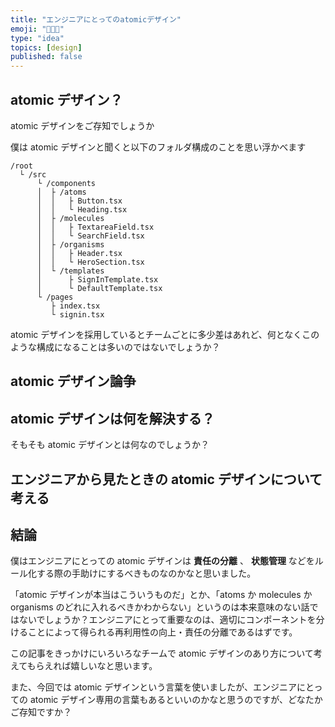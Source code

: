 ```yaml
---
title: "エンジニアにとってのatomicデザイン"
emoji: "👨🏿‍🎤"
type: "idea"
topics: [design]
published: false
---
```


## atomic デザイン？

atomic デザインをご存知でしょうか

僕は atomic デザインと聞くと以下のフォルダ構成のことを思い浮かべます

```
/root
  └ /src
      └ /components
      │  ├ /atoms
      │  │   ├ Button.tsx
      │  │   └ Heading.tsx
      │  ├ /molecules
      │  │   ├ TextareaField.tsx
      │  │   └ SearchField.tsx
      │  ├ /organisms
      │  │   ├ Header.tsx
      │  │   └ HeroSection.tsx
      │  └ /templates
      │      ├ SignInTemplate.tsx
      │      └ DefaultTemplate.tsx
      └ /pages
         ├ index.tsx
         └ signin.tsx

```

atomic デザインを採用しているとチームごとに多少差はあれど、何となくこのような構成になることは多いのではないでしょうか？

## atomic デザイン論争

## atomic デザインは何を解決する？

そもそも atomic デザインとは何なのでしょうか？

## エンジニアから見たときの atomic デザインについて考える

## 結論

僕はエンジニアにとっての atomic デザインは **責任の分離** 、 **状態管理** などをルール化する際の手助けにするべきものなのかなと思いました。

「atomic デザインが本当はこういうものだ」とか、「atoms か molecules か organisms のどれに入れるべきかわからない」というのは本来意味のない話ではないでしょうか？エンジニアにとって重要なのは、適切にコンポーネントを分けることによって得られる再利用性の向上・責任の分離であるはずです。

この記事をきっかけにいろいろなチームで atomic デザインのあり方について考えてもらえれば嬉しいなと思います。

また、今回では atomic デザインという言葉を使いましたが、エンジニアにとっての atomic デザイン専用の言葉もあるといいのかなと思うのですが、どなたかご存知ですか？
